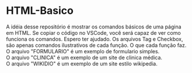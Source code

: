 # HTML-Basico

A idéia desse repositório é mostrar os comandos básicos de uma página em HTML. Se copiar o código no VSCode, você será capaz de ver como funciona os comandos. Espero ter ajudado.
Os arquivos Tag e Checkbox, são apenas comandos ilustrativos de cada função. O que cada função faz.
O arquivo "FORMULARIO" é um exemplo de formulario simples.<br>
O arquivo "CLINICA" é um exemplo de um site de clinica médica. <br>
O arquivo "WIKIDIO" é um exemplo de um site estilo wikipedia.<br>
